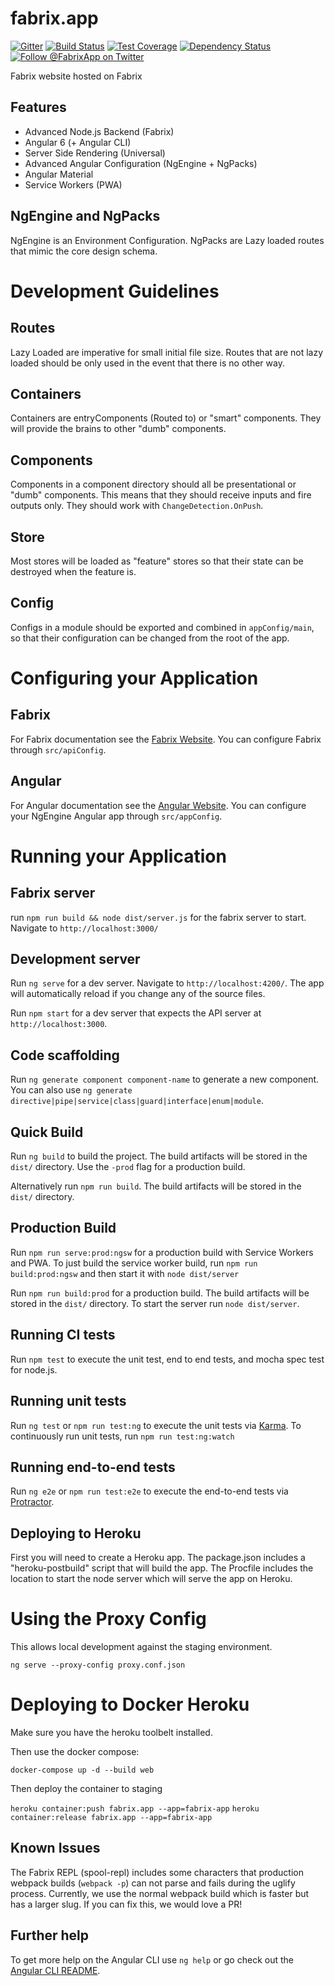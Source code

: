 # fabrix.app

[![Gitter][gitter-image]][gitter-url]
[![Build Status][ci-image]][ci-url]
[![Test Coverage][coverage-image]][coverage-url]
[![Dependency Status][daviddm-image]][daviddm-url]
[![Follow @FabrixApp on Twitter][twitter-image]][twitter-url]

Fabrix website hosted on Fabrix

## Features
 - Advanced Node.js Backend (Fabrix)
 - Angular 6 (+ Angular CLI)
 - Server Side Rendering (Universal)
 - Advanced Angular Configuration (NgEngine + NgPacks)
 - Angular Material
 - Service Workers (PWA)

## NgEngine and NgPacks
NgEngine is an Environment Configuration. NgPacks are Lazy loaded routes that mimic the core design schema.

# Development Guidelines
## Routes
Lazy Loaded are imperative for small initial file size. Routes that are not lazy loaded should be only used in the event that there is no other way.

## Containers
Containers are entryComponents (Routed to) or "smart" components. They will provide the brains to other "dumb" components.

## Components
Components in a component directory should all be presentational or "dumb" components. This means that they should receive inputs and fire outputs only. They should work with `ChangeDetection.OnPush`.

## Store
Most stores will be loaded as "feature" stores so that their state can be destroyed when the feature is.

## Config
Configs in a module should be exported and combined in `appConfig/main`, so that their configuration can be changed from the root of the app.

# Configuring your Application
## Fabrix
For Fabrix documentation see the [Fabrix Website](https://fabrix.app). You can configure Fabrix through `src/apiConfig`.

## Angular
For Angular documentation see the [Angular Website](https://angular.io).  You can configure your NgEngine Angular app through `src/appConfig`. 

# Running your Application

## Fabrix server
run `npm run build && node dist/server.js` for the fabrix server to start. Navigate to `http://localhost:3000/`

## Development server

Run `ng serve` for a dev server. Navigate to `http://localhost:4200/`. The app will automatically reload if you change any of the source files.

Run `npm start` for a dev server that expects the API server at `http://localhost:3000`.  

## Code scaffolding

Run `ng generate component component-name` to generate a new component. You can also use `ng generate directive|pipe|service|class|guard|interface|enum|module`.

## Quick Build

Run `ng build` to build the project. The build artifacts will be stored in the `dist/` directory. Use the `-prod` flag for a production build.

Alternatively run `npm run build`. The build artifacts will be stored in the `dist/` directory.

## Production Build
Run `npm run serve:prod:ngsw` for a production build with Service Workers and PWA. To just build the service worker build, run `npm run build:prod:ngsw` and then start it with `node dist/server`

Run `npm run build:prod` for a production build. The build artifacts will be stored in the `dist/` directory. To start the server run `node dist/server`.

## Running CI tests
Run `npm test` to execute the unit test, end to end tests, and mocha spec test for node.js.

## Running unit tests

Run `ng test` or `npm run test:ng` to execute the unit tests via [Karma](https://karma-runner.github.io). To continuously run unit tests, run `npm run test:ng:watch`

## Running end-to-end tests

Run `ng e2e` or `npm run test:e2e` to execute the end-to-end tests via [Protractor](http://www.protractortest.org/).

## Deploying to Heroku
First you will need to create a Heroku app. The package.json includes a "heroku-postbuild" script that will build the app. The Procfile includes the location to start the node server which will serve the app on Heroku.


# Using the Proxy Config
This allows local development against the staging environment.

`ng serve --proxy-config proxy.conf.json`

# Deploying to Docker Heroku
Make sure you have the heroku toolbelt installed.

Then use the docker compose:

`docker-compose up -d --build web`

Then deploy the container to staging

`heroku container:push fabrix.app --app=fabrix-app`
`heroku container:release fabrix.app --app=fabrix-app`

## Known Issues
The Fabrix REPL (spool-repl) includes some characters that production webpack builds (`webpack -p`) can not parse and fails during the uglify process.  Currently, we use the normal webpack build which is faster but has a larger slug. If you can fix this, we would love a PR!

## Further help

To get more help on the Angular CLI use `ng help` or go check out the [Angular CLI README](https://github.com/angular/angular-cli/blob/master/README.md).

[ci-image]: https://img.shields.io/circleci/project/github/fabrix-app/fabrix.app/master.svg
[ci-url]: https://circleci.com/gh/fabrix-app/fabrix.app/tree/master
[daviddm-image]: http://img.shields.io/david/fabrix-app/fabrix.app.svg?style=flat-square
[daviddm-url]: https://david-dm.org/fabrix-app/fabrix.app
[gitter-image]: http://img.shields.io/badge/+%20GITTER-JOIN%20CHAT%20%E2%86%92-1DCE73.svg?style=flat-square
[gitter-url]: https://gitter.im/fabrix-app/fabrix
[twitter-image]: https://img.shields.io/twitter/follow/FabrixApp.svg?style=social
[twitter-url]: https://twitter.com/FabrixApp
[coverage-image]: https://img.shields.io/codeclimate/coverage/github/fabrix-app/fabrix.app.svg?style=flat-square
[coverage-url]: https://codeclimate.com/github/fabrix-app/fabrix.app/coverage
